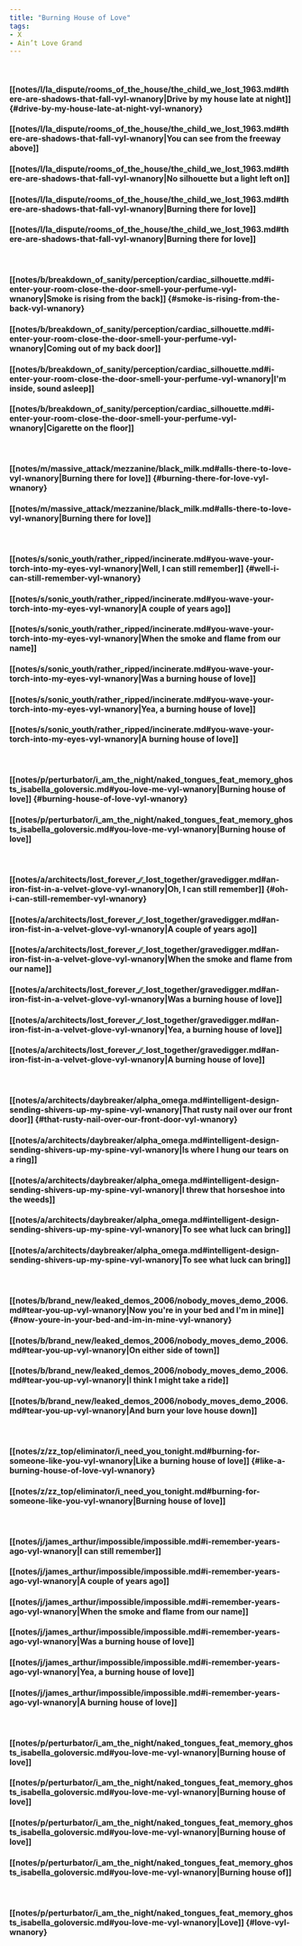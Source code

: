 ```yaml
---
title: "Burning House of Love"
tags:
- X
- Ain’t Love Grand
---
```

&nbsp;
#### [[notes/l/la_dispute/rooms_of_the_house/the_child_we_lost_1963.md#there-are-shadows-that-fall-vyl-wnanory|Drive by my house late at night]] {#drive-by-my-house-late-at-night-vyl-wnanory}
#### [[notes/l/la_dispute/rooms_of_the_house/the_child_we_lost_1963.md#there-are-shadows-that-fall-vyl-wnanory|You can see from the freeway above]]
#### [[notes/l/la_dispute/rooms_of_the_house/the_child_we_lost_1963.md#there-are-shadows-that-fall-vyl-wnanory|No silhouette but a light left on]]
#### [[notes/l/la_dispute/rooms_of_the_house/the_child_we_lost_1963.md#there-are-shadows-that-fall-vyl-wnanory|Burning there for love]]
#### [[notes/l/la_dispute/rooms_of_the_house/the_child_we_lost_1963.md#there-are-shadows-that-fall-vyl-wnanory|Burning there for love]]
&nbsp;
#### [[notes/b/breakdown_of_sanity/perception/cardiac_silhouette.md#i-enter-your-room-close-the-door-smell-your-perfume-vyl-wnanory|Smoke is rising from the back]] {#smoke-is-rising-from-the-back-vyl-wnanory}
#### [[notes/b/breakdown_of_sanity/perception/cardiac_silhouette.md#i-enter-your-room-close-the-door-smell-your-perfume-vyl-wnanory|Coming out of my back door]]
#### [[notes/b/breakdown_of_sanity/perception/cardiac_silhouette.md#i-enter-your-room-close-the-door-smell-your-perfume-vyl-wnanory|I'm inside, sound asleep]]
#### [[notes/b/breakdown_of_sanity/perception/cardiac_silhouette.md#i-enter-your-room-close-the-door-smell-your-perfume-vyl-wnanory|Cigarette on the floor]]
&nbsp;
#### [[notes/m/massive_attack/mezzanine/black_milk.md#alls-there-to-love-vyl-wnanory|Burning there for love]] {#burning-there-for-love-vyl-wnanory}
#### [[notes/m/massive_attack/mezzanine/black_milk.md#alls-there-to-love-vyl-wnanory|Burning there for love]]
&nbsp;
#### [[notes/s/sonic_youth/rather_ripped/incinerate.md#you-wave-your-torch-into-my-eyes-vyl-wnanory|Well, I can still remember]] {#well-i-can-still-remember-vyl-wnanory}
#### [[notes/s/sonic_youth/rather_ripped/incinerate.md#you-wave-your-torch-into-my-eyes-vyl-wnanory|A couple of years ago]]
#### [[notes/s/sonic_youth/rather_ripped/incinerate.md#you-wave-your-torch-into-my-eyes-vyl-wnanory|When the smoke and flame from our name]]
#### [[notes/s/sonic_youth/rather_ripped/incinerate.md#you-wave-your-torch-into-my-eyes-vyl-wnanory|Was a burning house of love]]
#### [[notes/s/sonic_youth/rather_ripped/incinerate.md#you-wave-your-torch-into-my-eyes-vyl-wnanory|Yea, a burning house of love]]
#### [[notes/s/sonic_youth/rather_ripped/incinerate.md#you-wave-your-torch-into-my-eyes-vyl-wnanory|A burning house of love]]
&nbsp;
#### [[notes/p/perturbator/i_am_the_night/naked_tongues_feat_memory_ghosts_isabella_goloversic.md#you-love-me-vyl-wnanory|Burning house of love]] {#burning-house-of-love-vyl-wnanory}
#### [[notes/p/perturbator/i_am_the_night/naked_tongues_feat_memory_ghosts_isabella_goloversic.md#you-love-me-vyl-wnanory|Burning house of love]]
&nbsp;
#### [[notes/a/architects/lost_forever_∕∕_lost_together/gravedigger.md#an-iron-fist-in-a-velvet-glove-vyl-wnanory|Oh, I can still remember]] {#oh-i-can-still-remember-vyl-wnanory}
#### [[notes/a/architects/lost_forever_∕∕_lost_together/gravedigger.md#an-iron-fist-in-a-velvet-glove-vyl-wnanory|A couple of years ago]]
#### [[notes/a/architects/lost_forever_∕∕_lost_together/gravedigger.md#an-iron-fist-in-a-velvet-glove-vyl-wnanory|When the smoke and flame from our name]]
#### [[notes/a/architects/lost_forever_∕∕_lost_together/gravedigger.md#an-iron-fist-in-a-velvet-glove-vyl-wnanory|Was a burning house of love]]
#### [[notes/a/architects/lost_forever_∕∕_lost_together/gravedigger.md#an-iron-fist-in-a-velvet-glove-vyl-wnanory|Yea, a burning house of love]]
#### [[notes/a/architects/lost_forever_∕∕_lost_together/gravedigger.md#an-iron-fist-in-a-velvet-glove-vyl-wnanory|A burning house of love]]
&nbsp;
#### [[notes/a/architects/daybreaker/alpha_omega.md#intelligent-design-sending-shivers-up-my-spine-vyl-wnanory|That rusty nail over our front door]] {#that-rusty-nail-over-our-front-door-vyl-wnanory}
#### [[notes/a/architects/daybreaker/alpha_omega.md#intelligent-design-sending-shivers-up-my-spine-vyl-wnanory|Is where I hung our tears on a ring]]
#### [[notes/a/architects/daybreaker/alpha_omega.md#intelligent-design-sending-shivers-up-my-spine-vyl-wnanory|I threw that horseshoe into the weeds]]
#### [[notes/a/architects/daybreaker/alpha_omega.md#intelligent-design-sending-shivers-up-my-spine-vyl-wnanory|To see what luck can bring]]
#### [[notes/a/architects/daybreaker/alpha_omega.md#intelligent-design-sending-shivers-up-my-spine-vyl-wnanory|To see what luck can bring]]
&nbsp;
#### [[notes/b/brand_new/leaked_demos_2006/nobody_moves_demo_2006.md#tear-you-up-vyl-wnanory|Now you're in your bed and I'm in mine]] {#now-youre-in-your-bed-and-im-in-mine-vyl-wnanory}
#### [[notes/b/brand_new/leaked_demos_2006/nobody_moves_demo_2006.md#tear-you-up-vyl-wnanory|On either side of town]]
#### [[notes/b/brand_new/leaked_demos_2006/nobody_moves_demo_2006.md#tear-you-up-vyl-wnanory|I think I might take a ride]]
#### [[notes/b/brand_new/leaked_demos_2006/nobody_moves_demo_2006.md#tear-you-up-vyl-wnanory|And burn your love house down]]
&nbsp;
#### [[notes/z/zz_top/eliminator/i_need_you_tonight.md#burning-for-someone-like-you-vyl-wnanory|Like a burning house of love]] {#like-a-burning-house-of-love-vyl-wnanory}
#### [[notes/z/zz_top/eliminator/i_need_you_tonight.md#burning-for-someone-like-you-vyl-wnanory|Burning house of love]]
&nbsp;
#### [[notes/j/james_arthur/impossible/impossible.md#i-remember-years-ago-vyl-wnanory|I can still remember]]
#### [[notes/j/james_arthur/impossible/impossible.md#i-remember-years-ago-vyl-wnanory|A couple of years ago]]
#### [[notes/j/james_arthur/impossible/impossible.md#i-remember-years-ago-vyl-wnanory|When the smoke and flame from our name]]
#### [[notes/j/james_arthur/impossible/impossible.md#i-remember-years-ago-vyl-wnanory|Was a burning house of love]]
#### [[notes/j/james_arthur/impossible/impossible.md#i-remember-years-ago-vyl-wnanory|Yea, a burning house of love]]
#### [[notes/j/james_arthur/impossible/impossible.md#i-remember-years-ago-vyl-wnanory|A burning house of love]]
&nbsp;
#### [[notes/p/perturbator/i_am_the_night/naked_tongues_feat_memory_ghosts_isabella_goloversic.md#you-love-me-vyl-wnanory|Burning house of love]]
#### [[notes/p/perturbator/i_am_the_night/naked_tongues_feat_memory_ghosts_isabella_goloversic.md#you-love-me-vyl-wnanory|Burning house of love]]
#### [[notes/p/perturbator/i_am_the_night/naked_tongues_feat_memory_ghosts_isabella_goloversic.md#you-love-me-vyl-wnanory|Burning house of love]]
#### [[notes/p/perturbator/i_am_the_night/naked_tongues_feat_memory_ghosts_isabella_goloversic.md#you-love-me-vyl-wnanory|Burning house of]]
&nbsp;
#### [[notes/p/perturbator/i_am_the_night/naked_tongues_feat_memory_ghosts_isabella_goloversic.md#you-love-me-vyl-wnanory|Love]] {#love-vyl-wnanory}
